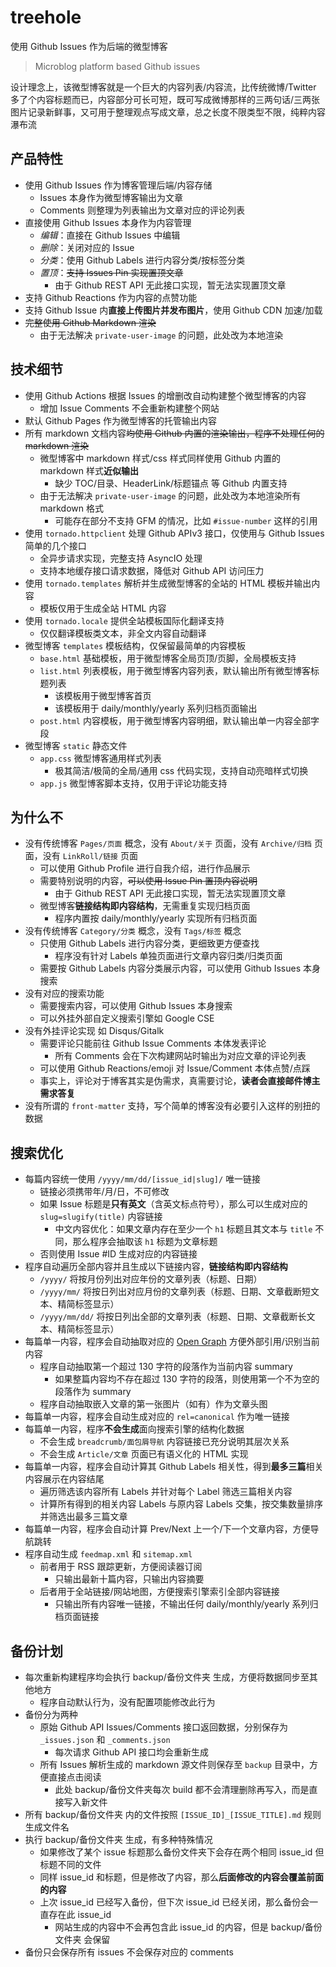 # treehole

使用 Github Issues 作为后端的微型博客

> Microblog platform based Github issues

设计理念上，该微型博客就是一个巨大的内容列表/内容流，比传统微博/Twitter 多了个内容标题而已，内容部分可长可短，既可写成微博那样的三两句话/三两张图片记录新鲜事，又可用于整理观点写成文章，总之长度不限类型不限，纯粹内容瀑布流


## 产品特性

- 使用 Github Issues 作为博客管理后端/内容存储
    - Issues 本身作为微型博客输出为文章
    - Comments 则整理为列表输出为文章对应的评论列表
- 直接使用 Github Issues 本身作为内容管理
    - _编辑_：直接在 Github Issues 中编辑
    - _删除_：关闭对应的 Issue
    - _分类_：使用 Github Labels 进行内容分类/按标签分类
    - _置顶_：~~支持 Issues Pin 实现置顶文章~~
        - 由于 Github REST API 无此接口实现，暂无法实现置顶文章
- 支持 Github Reactions 作为内容的点赞功能
- 支持 Github Issue 内**直接上传图片并发布图片**，使用 Github CDN 加速/加载
- ~~完整使用 Github Markdown 渲染~~
    - 由于无法解决 `private-user-image` 的问题，此处改为本地渲染


## 技术细节

- 使用 Github Actions 根据 Issues 的增删改自动构建整个微型博客的内容
    - 增加 Issue Comments 不会重新构建整个网站
- 默认 Github Pages 作为微型博客的托管输出内容
- 所有 markdown 文档内容~~均使用 Github 内置的渲染输出，程序不处理任何的 markdown 渲染~~
    - 微型博客中 markdown 样式/css 样式同样使用 Github 内置的 markdown 样式**近似输出**
        - 缺少 TOC/目录、HeaderLink/标题锚点 等 Github 内置支持
    - 由于无法解决 `private-user-image` 的问题，此处改为本地渲染所有 markdown 格式
        - 可能存在部分不支持 GFM 的情况，比如 `#issue-number` 这样的引用
- 使用 `tornado.httpclient` 处理 Github APIv3 接口，仅使用与 Github Issues 简单的几个接口
    - 全异步请求实现，完整支持 AsyncIO 处理
    - 支持本地缓存接口请求数据，降低对 Github API 访问压力
- 使用 `tornado.templates` 解析并生成微型博客的全站的 HTML 模板并输出内容
    - 模板仅用于生成全站 HTML 内容
- 使用 `tornado.locale` 提供全站模板国际化翻译支持
    - 仅仅翻译模板类文本，非全文内容自动翻译
- 微型博客 `templates` 模板结构，仅保留最简单的内容模板
    - `base.html` 基础模板，用于微型博客全局页顶/页脚，全局模板支持
    - `list.html` 列表模板，用于微型博客内容列表，默认输出所有微型博客标题列表
        - 该模板用于微型博客首页
        - 该模板用于 daily/monthly/yearly 系列归档页面输出
    - `post.html` 内容模板，用于微型博客内容明细，默认输出单一内容全部字段
- 微型博客 `static` 静态文件
    - `app.css` 微型博客通用样式列表
        - 极其简洁/极简的全局/通用 css 代码实现，支持自动亮暗样式切换
    - `app.js` 微型博客脚本支持，仅用于评论功能支持


## 为什么不

- 没有传统博客 `Pages/页面` 概念，没有 `About/关于` 页面，没有 `Archive/归档` 页面，没有 `LinkRoll/链接` 页面
    - 可以使用 Github Profile 进行自我介绍，进行作品展示
    - 需要特别说明的内容，~~可以使用 Issue Pin 置顶内容说明~~
        - 由于 Github REST API 无此接口实现，暂无法实现置顶文章
    - 微型博客**链接结构即内容结构**，无需重复实现归档页面
        - 程序内置按 daily/monthly/yearly 实现所有归档页面
- 没有传统博客 `Category/分类` 概念，没有 `Tags/标签` 概念
    - 只使用 Github Labels 进行内容分类，更细致更方便查找
        - 程序没有针对 Labels 单独页面进行文章内容归类/归类页面
    - 需要按 Github Labels 内容分类展示内容，可以使用 Github Issues 本身搜索
- 没有对应的搜索功能
    - 需要搜索内容，可以使用 Github Issues 本身搜索
    - 可以外挂外部自定义搜索引擎如 Google CSE
- 没有外挂评论实现 如 Disqus/Gitalk 
    - 需要评论只能前往 Github Issue Comments 本体发表评论
        - 所有 Comments 会在下次构建网站时输出为对应文章的评论列表
    - 可以使用 Github Reactions/emoji 对 Issue/Comment 本体点赞/点踩
    - 事实上，评论对于博客其实是伪需求，真需要讨论，**读者会直接邮件博主需求答复**
- 没有所谓的 `front-matter` 支持，写个简单的博客没有必要引入这样的别扭的数据


## 搜索优化

- 每篇内容统一使用 `/yyyy/mm/dd/[issue_id|slug]/` 唯一链接
    - 链接必须携带年/月/日，不可修改
    - 如果 Issue 标题是**只有英文**（含英文标点符号），那么可以生成对应的 `slug=slugify(title)` 内容链接
        - 中文内容优化：如果文章内存在至少一个 `h1` 标题且其文本与 `title` 不同，那么程序会抽取该 `h1` 标题为文章标题
    - 否则使用 Issue #ID 生成对应的内容链接
- 程序自动遍历全部内容并且生成以下链接内容，**链接结构即内容结构**
    - `/yyyy/` 将按月份列出对应年份的文章列表（标题、日期）
    - `/yyyy/mm/` 将按日列出对应月份的文章列表（标题、日期、文章截断短文本、精简标签显示）
    - `/yyyy/mm/dd/` 将按日列出全部的文章列表（标题、日期、文章截断长文本、精简标签显示）
- 每篇单一内容，程序会自动抽取对应的 [Open Graph](https://ogp.me) 方便外部引用/识别当前内容
    - 程序自动抽取第一个超过 130 字符的段落作为当前内容 summary
        - 如果整篇内容均不存在超过 130 字符的段落，则使用第一个不为空的段落作为 summary
    - 程序自动抽取嵌入文章的第一张图片（如有）作为文章头图
- 每篇单一内容，程序会自动生成对应的 `rel=canonical` 作为唯一链接
- 每篇单一内容，程序**不会生成**面向搜索引擎的结构化数据
    - 不会生成 `breadcrumb/面包屑导航` 内容链接已充分说明其层次关系
    - 不会生成 `Article/文章` 页面已有语义化的 HTML 实现
- 每篇单一内容，程序会自动计算其 Github Labels 相关性，得到**最多三篇**相关内容展示在内容结尾
    - 遍历筛选该内容所有 Labels 并针对每个 Label 筛选三篇相关内容
    - 计算所有得到的相关内容 Labels 与原内容 Labels 交集，按交集数量排序并筛选出最多三篇文章
- 每篇单一内容，程序会自动计算 Prev/Next 上一个/下一个文章内容，方便导航跳转
- 程序自动生成 `feedmap.xml` 和 `sitemap.xml`
    - 前者用于 RSS 跟踪更新，方便阅读器订阅
        - 只输出最新十篇内容，只输出内容摘要
    - 后者用于全站链接/网站地图，方便搜索引擎索引全部内容链接
        - 只输出所有内容唯一链接，不输出任何 daily/monthly/yearly 系列归档页面链接


## 备份计划

- 每次重新构建程序均会执行 backup/备份文件夹 生成，方便将数据同步至其他地方
    - 程序自动默认行为，没有配置项能修改此行为
- 备份分为两种
    - 原始 Github API Issues/Comments 接口返回数据，分别保存为 `_issues.json` 和 `_comments.json`
        - 每次请求 Github API 接口均会重新生成
    - 所有 Issues 解析生成的 markdown 源文件则保存至 `backup` 目录中，方便直接点击阅读
        - 此处 backup/备份文件夹每次 build 都不会清理删除再写入，而是直接写入新文件
- 所有 backup/备份文件夹 内的文件按照 `[ISSUE_ID]_[ISSUE_TITLE].md` 规则生成文件名
- 执行 backup/备份文件夹 生成，有多种特殊情况
    - 如果修改了某个 issue 标题那么备份文件夹下会存在两个相同 issue_id 但标题不同的文件
    - 同样 issue_id 和标题，但是修改了内容，那么**后面修改的内容会覆盖前面的内容**
    - 上次 issue_id 已经写入备份，但下次 issue_id 已经关闭，那么备份会一直存在此 issue_id 
        - 网站生成的内容中不会再包含此 issue_id 的内容，但是 backup/备份文件夹 会保留
- 备份只会保存所有 issues 不会保存对应的 comments

